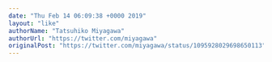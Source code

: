 ```yaml
---
date: "Thu Feb 14 06:09:38 +0000 2019"
layout: "like"
authorName: "Tatsuhiko Miyagawa"
authorUrl: "https://twitter.com/miyagawa"
originalPost: "https://twitter.com/miyagawa/status/1095928029698650113"
---
```

